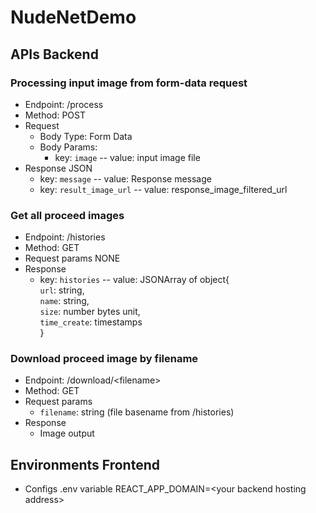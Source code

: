 # NudeNetDemo

## APIs Backend
### Processing input image from form-data request 
- Endpoint: /process 
- Method: POST
- Request
    - Body Type: Form Data
    - Body Params: 
        - key: `image` -- value: input image file
- Response JSON
    - key: `message` -- value: Response message
    - key: `result_image_url` -- value: response_image_filtered_url
### Get all proceed images 
- Endpoint: /histories
- Method: GET
- Request params NONE
- Response
    - key: `histories` -- value: JSONArray of object{  
    `url`: string,  
    `name`: string,  
    `size`: number bytes unit,  
    `time_create`: timestamps  
    }
### Download proceed image by filename
- Endpoint: /download/&lt;filename&gt;
- Method: GET
- Request params
    - `filename`: string (file basename from /histories)
- Response
    - Image output

## Environments Frontend
- Configs .env variable REACT_APP_DOMAIN=&lt;your backend hosting address&gt;
